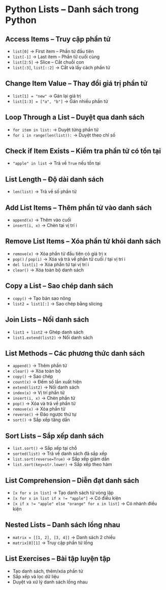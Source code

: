 # Python Lists – Danh sách trong Python

## Access Items – Truy cập phần tử
- `list[0]` → First item – Phần tử đầu tiên
- `list[-1]` → Last item – Phần tử cuối cùng
- `list[2:5]` → Slice – Cắt chuỗi con
- `list[:3]`, `list[::2]` → Cắt và lấy cách phần tử

## Change Item Value – Thay đổi giá trị phần tử
- `list[1] = "new"` → Gán lại giá trị
- `list[1:3] = ["a", "b"]` → Gán nhiều phần tử

## Loop Through a List – Duyệt qua danh sách
- `for item in list:` → Duyệt từng phần tử
- `for i in range(len(list)):` → Duyệt theo chỉ số

## Check if Item Exists – Kiểm tra phần tử có tồn tại
- `"apple" in list` → Trả về `True` nếu tồn tại

## List Length – Độ dài danh sách
- `len(list)` → Trả về số phần tử

## Add List Items – Thêm phần tử vào danh sách
- `append(x)` → Thêm vào cuối
- `insert(i, x)` → Chèn tại vị trí i

## Remove List Items – Xóa phần tử khỏi danh sách
- `remove(x)` → Xóa phần tử đầu tiên có giá trị x
- `pop()` / `pop(i)` → Xóa và trả về phần tử cuối / tại vị trí i
- `del list[i]` → Xóa phần tử tại vị trí i
- `clear()` → Xóa toàn bộ danh sách

## Copy a List – Sao chép danh sách
- `copy()` → Tạo bản sao nông
- `list2 = list1[:]` → Sao chép bằng slicing

## Join Lists – Nối danh sách
- `list1 + list2` → Ghép danh sách
- `list1.extend(list2)` → Nối danh sách

## List Methods – Các phương thức danh sách
- `append()` → Thêm phần tử
- `clear()` → Xóa toàn bộ
- `copy()` → Sao chép
- `count(x)` → Đếm số lần xuất hiện
- `extend(list2)` → Nối danh sách
- `index(x)` → Vị trí phần tử
- `insert(i, x)` → Chèn phần tử
- `pop()` → Xóa và trả về phần tử
- `remove(x)` → Xóa phần tử
- `reverse()` → Đảo ngược thứ tự
- `sort()` → Sắp xếp tăng dần

## Sort Lists – Sắp xếp danh sách
- `list.sort()` → Sắp xếp tại chỗ
- `sorted(list)` → Trả về danh sách đã sắp xếp
- `list.sort(reverse=True)` → Sắp xếp giảm dần
- `list.sort(key=str.lower)` → Sắp xếp theo hàm

## List Comprehension – Diễn đạt danh sách
- `[x for x in list]` → Tạo danh sách từ vòng lặp
- `[x for x in list if x != "apple"]` → Có điều kiện
- `[x if x != "apple" else "orange" for x in list]` → Có nhánh điều kiện

## Nested Lists – Danh sách lồng nhau
- `matrix = [[1, 2], [3, 4]]` → Danh sách 2 chiều
- `matrix[0][1]` → Truy cập phần tử lồng

## List Exercises – Bài tập luyện tập
- Tạo danh sách, thêm/xóa phần tử
- Sắp xếp và lọc dữ liệu
- Duyệt và xử lý danh sách lồng nhau